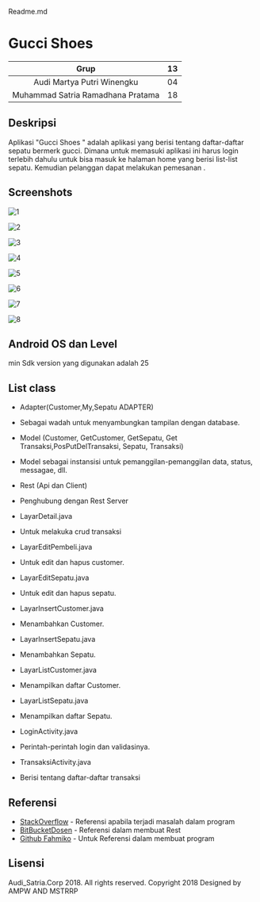Readme.md

# Gucci Shoes
| Grup | 13 |
| :---------------: | :---------------:|
| Audi Martya Putri Winengku | 04 |
| Muhammad Satria Ramadhana Pratama | 18 |

## Deskripsi
Aplikasi "Gucci Shoes " adalah aplikasi yang berisi tentang daftar-daftar sepatu bermerk gucci. Dimana untuk memasuki aplikasi ini harus login terlebih dahulu untuk bisa masuk ke halaman home yang berisi list-list sepatu. Kemudian pelanggan dapat melakukan pemesanan .

## Screenshots
![1](https://github.com/str404/UAS-Kelompok13-Admin/blob/master/gambar/Screenshot_2018-12-14-09-26-39-472_rp.satria.sepatugucci.png)

![2](https://github.com/str404/UAS-Kelompok13-Admin/blob/master/gambar/Screenshot_2018-12-14-09-26-56-414_rp.satria.sepatugucci.png)

![3](https://github.com/str404/UAS-Kelompok13-Admin/blob/master/gambar/Screenshot_2018-12-14-09-27-00-973_rp.satria.sepatugucci.png)

![4](https://github.com/str404/UAS-Kelompok13-Admin/blob/master/gambar/Screenshot_2018-12-14-09-27-19-240_rp.satria.sepatugucci.png)

![5](https://github.com/str404/UAS-Kelompok13-Admin/blob/master/gambar/Screenshot_2018-12-14-09-27-25-570_rp.satria.sepatugucci.png)

![6](https://github.com/str404/UAS-Kelompok13-Admin/blob/master/gambar/Screenshot_2018-12-14-09-27-46-382_rp.satria.sepatugucci.png)

![7](https://github.com/str404/UAS-Kelompok13-Admin/blob/master/gambar/Screenshot_2018-12-14-09-27-55-833_rp.satria.sepatugucci.png)

![8](https://github.com/str404/UAS-Kelompok13-Admin/blob/master/gambar/Screenshot_2018-12-14-09-28-15-221_rp.satria.sepatugucci.png)

## Android OS dan Level
min Sdk version yang digunakan adalah 25

## List class
+ Adapter(Customer,My,Sepatu ADAPTER)
+ Sebagai wadah untuk menyambungkan tampilan dengan database.

+ Model (Customer, GetCustomer, GetSepatu, Get Transaksi,PosPutDelTransaksi, Sepatu, Transaksi)
+ Model sebagai instansisi untuk pemanggilan-pemanggilan data, status, messagae, dll.

+ Rest (Api dan Client)
+ Penghubung dengan Rest Server

+ LayarDetail.java
+ Untuk melakuka crud transaksi

+ LayarEditPembeli.java
+ Untuk edit dan hapus customer.

+ LayarEditSepatu.java
+ Untuk edit dan hapus sepatu.

+ LayarInsertCustomer.java
+ Menambahkan Customer.

+ LayarInsertSepatu.java
+ Menambahkan Sepatu.

+ LayarListCustomer.java
+ Menampilkan daftar Customer.

+ LayarListSepatu.java
+ Menampilkan daftar Sepatu.

+ LoginActivity.java
+ Perintah-perintah login dan validasinya.

+ TransaksiActivity.java
+ Berisi tentang daftar-daftar transaksi

## Referensi
* [StackOverflow](https://stackoverflow.com/) - Referensi apabila terjadi masalah dalam program
* [BitBucketDosen](https://bitbucket.org/mcrury/rest-server-andromeda/) - Referensi dalam membuat Rest
* [Github Fahmiko](https://bitbucket.org/mcrury/andromeda/) - Untuk Referensi dalam membuat program

## Lisensi
Audi_Satria.Corp 2018. All rights reserved. 
Copyright 2018
Designed by AMPW AND MSTRRP
